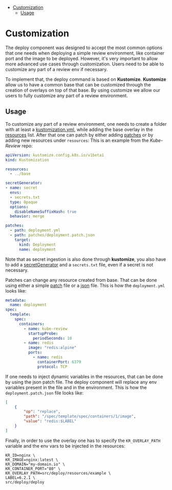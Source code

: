 - [Customization](#customization)
  * [Usage](#usage)

# Customization

The deploy component was designed to accept the most common options that one needs when deploying a simple review environment, like container port and the image to be deployed. However, it's very important to allow more advanced use cases through customization. Users need to be able to customize any part of a review env if necessary.

To implement that, the deploy command is based on **Kustomize**. **Kustomize** allow us to have a common base that can be customized through the creation of overlays on top of that base. By using customize we allow our users to fully customize any part of a review environment.

## Usage

To customize any part of a review environment, one needs to create a folder with at least a [kustomization.yml](https://kubectl.docs.kubernetes.io/references/kustomize/kustomization/), while adding the base overlay in the [resources](https://kubectl.docs.kubernetes.io/references/kustomize/resource/) list. After that one can patch by either adding [patches](https://kubectl.docs.kubernetes.io/references/kustomize/patches/) or by adding new resources under `resources`: This is an example from the *Kube-Review* repo:

```yaml
apiVersion: kustomize.config.k8s.io/v1beta1
kind: Kustomization

resources:
  - ../base

secretGenerator:
- name: secret
  envs:
  - secrets.txt
  type: Opaque
  options:
    disableNameSuffixHash: true
  behavior: merge

patches:
  - path: deployment.yml
  - path: patches/deployment.patch.json
    target:
      kind: Deployment
      name: deployment
```

Note that as secret ingestion is also done through **kustomize**, you also have to add a [secretGenerator](https://kubectl.docs.kubernetes.io/references/kustomize/secretgenerator/) and a `secrets.txt` file, even if a secret is not necessary.

Patches can change any resource created from base. That can be done using either a simple [patch](https://kubectl.docs.kubernetes.io/references/kustomize/patches/) file or a [json](https://kubectl.docs.kubernetes.io/references/kustomize/patchesjson6902/) file. This is how the `deployment.yml` looks like:

```yaml
metadata:
  name: deployment
spec:
  template:
    spec:
      containers:
        - name: kube-review
          startupProbe:
            periodSeconds: 10
        - name: redis
          image: "redis:alpine"
          ports:
            - name: redis
              containerPort: 6379
              protocol: TCP
```

If one needs to inject dynamic variables in the resources, that can be done by using the json patch file. The deploy component will replace any env variables present in the file and in the environment. This is how the `deployment.patch.json` file looks like:

```json
[
    {
        "op": "replace",
        "path": "/spec/template/spec/containers/1/image",
        "value": "redis:$LABEL"
    }
]
```

Finally, in order to use the overlay one has to specify the `KR_OVERLAY_PATH` variable and the env vars to be injected in the resources:

```
KR_ID=nginx \
KR_IMAGE=nginx:latest \
KR_DOMAIN="my-domain.io" \
KR_CONTAINER_PORT="80" \
KR_OVERLAY_PATH=src/deploy/resources/example \
LABEL=6.2.1 \
src/deploy/deploy
```

